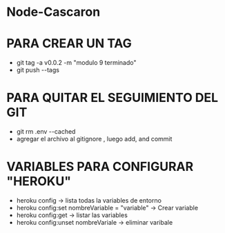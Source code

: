 # Node-Cascaron

# PARA CREAR UN TAG
  * git tag -a v0.0.2 -m "modulo 9 terminado"
  * git push --tags
# PARA QUITAR EL SEGUIMIENTO DEL GIT
  * git rm .env --cached
  * agregar el archivo al gitignore , luego add, and commit


# VARIABLES PARA CONFIGURAR "HEROKU"
  * heroku config  -> lista todas la variables de entorno
  * heroku config:set nombreVariable = "variable"  -> Crear variable
  * heroku config:get  -> listar las variables
  * heroku config:unset  nombreVariale  -> eliminar varibale
